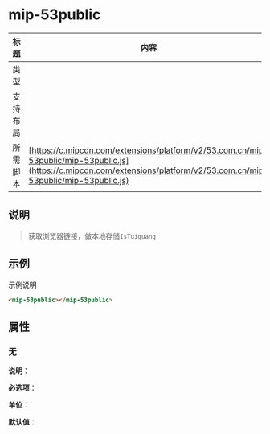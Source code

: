 # mip-53public

标题|内容
----|----
类型|
支持布局|
所需脚本| [https://c.mipcdn.com/extensions/platform/v2/53.com.cn/mip-53public/mip-53public.js](https://c.mipcdn.com/extensions/platform/v2/53.com.cn/mip-53public/mip-53public.js)

## 说明

> 获取浏览器链接，做本地存储`IsTuiguang`

## 示例

示例说明

```html
<mip-53public></mip-53public>
```

## 属性

### 无

**说明**：

**必选项**：

**单位**：

**默认值**：
